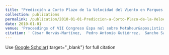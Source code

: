 ```yaml
---
title: "Predicción a Corto Plazo de la Velocidad del Viento en Parques Eólicos Mediante Redes Evolutivas de Unidades Producto"
collection: publications
permalink: /publication/2010-01-01-Prediccion-a-Corto-Plazo-de-la-Velocidad-del-Viento-en-Parques-Eolicos-Mediante-Redes-Evolutivas-de-Unidades-Producto
date: 2010-01-01
venue: 'Proceedings of VII Congreso Espa nol sobre Metaheur&apos;isticas and Algoritmos Evolutivos y Bioinspirados (MAEB2010)'
citation: ' César Hervás-Martínez,  Pedro Antonio Gutiérrez,  Sancho Salcedo-Sanz,  E. Ortíz García,  A. Portilla Figueras,  L. Prieto, &quot;Predicci   apos;on a Corto Plazo de la Velocidad del Viento en Parques E   apos;olicos Mediante Redes Evolutivas de Unidades Producto.&quot; Proceedings of VII Congreso Espa nol sobre Metaheur   apos;isticas and Algoritmos Evolutivos y Bioinspirados (MAEB2010), 2010, pp. 235-242.'
---
```

Use [Google Scholar](https://scholar.google.com/scholar?q=Predicci&#x27;on+a+Corto+Plazo+de+la+Velocidad+del+Viento+en+Parques+E&#x27;olicos+Mediante+Redes+Evolutivas+de+Unidades+Producto){:target="_blank"} for full citation